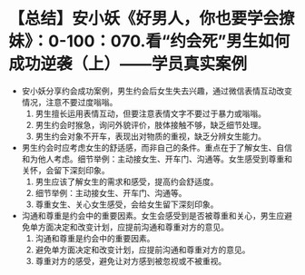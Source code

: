 # 【总结】安小妖《好男人，你也要学会撩妹》：0-100：070.看“约会死”男生如何成功逆袭（上）——学员真实案例

-   安小妖分享约会成功案例，男生约会后女生失去兴趣，通过微信表情互动改变情况，注意不要过度嗡嗡。
    1.  男生擅长运用表情互动，但要注意表情文字不要过于暴力或嗡嗡。
    2.  男生约会时猴急，询问外貌评价，肢体接触不够，缺乏细节处理。
    3.  男生约会对象不开车，表现出对物质的重视，缺乏分辨女生能力。
-   男生约会时应考虑女生的舒适感，而非自己的条件。重点在于了解女生、自信和为他人考虑。细节举例：主动接女生、开车门、沟通等。女生感受到尊重和关怀，会留下深刻印象。
    1.  男生应该了解女生的需求和感受，提高约会舒适度。
    2.  细节举例：主动接女生、开车门、沟通等。
    3.  尊重女生、关心女生感受，会给女生留下深刻印象。
-   沟通和尊重是约会中的重要因素。女生会感受到是否被尊重和关心，男生应避免单方面决定和改变计划，应提前沟通和尊重对方的意见。
    1.  沟通和尊重是约会中的重要因素。
    2.  避免单方面决定和改变计划，应提前沟通和尊重对方的意见。
    3.  尊重对方的感受，避免让对方感到被忽视或不被重视。